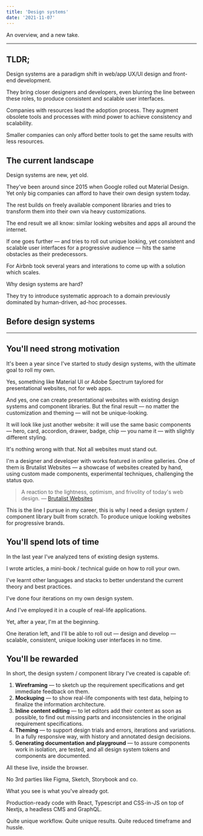 ```yaml
---
title: 'Design systems'
date: '2021-11-07'
---
```


An overview, and a new take.

<!--more-->

---

## TLDR;

Design systems are a paradigm shift in web/app UX/UI design and front-end development.

They bring closer designers and developers, even blurring the line between these roles, to produce consistent and scalable user interfaces.

Companies with resources lead the adoption process. They augment obsolete tools and processes with mind power to achieve consistency and scalability.

Smaller companies can only afford better tools to get the same results with less resources.

## The current landscape

Design systems are new, yet old.

They've been around since 2015 when Google rolled out Material Design.
Yet only big companies can afford to have their own design system today.

The rest builds on freely available component libraries and tries to transform them into their own via heavy customizations.

The end result we all know: similar looking websites and apps all around the internet.

If one goes further &mdash; and tries to roll out unique looking, yet consistent and scalable user interfaces for a progressive audience &mdash; hits the same obstacles as their predecessors.

For Airbnb took several years and interations to come up with a solution which scales.

Why design systems are hard?

They try to introduce systematic approach to a domain previously dominated by human-driven, ad-hoc processes.

## Before design systems

---

## You'll need strong motivation

It's been a year since I've started to study design systems, with the ultimate goal to roll my own.

Yes, something like Material UI or Adobe Spectrum taylored for presentational websites, not for web apps.

And yes, one can create presentational websites with existing design systems and component libraries. But the final result &mdash; no matter the customization and theming &mdash; will not be unique-looking.

It will look like just another website: it will use the same basic components &mdash; hero, card, accordion, drawer, badge, chip &mdash; you name it &mdash; with slightly different styling.

It's nothing wrong with that. Not all websites must stand out.

I'm a designer and developer with works featured in online galleries.
One of them is Brutalist Websites &mdash; a showcase of websites created by hand, using custom made components, experimental techniques, challenging the status quo.

> A reaction to the lightness, optimism, and frivolity of today's web design. &mdash; [Brutalist Websites](https://brutalistwebsites.com/)

This is the line I pursue in my career, this is why I need a design system / component library built from scratch. To produce unique looking websites for progressive brands.

## You'll spend lots of time

In the last year I've analyzed tens of existing design systems.

I wrote articles, a mini-book / technical guide on how to roll your own.

I've learnt other languages and stacks to better understand the current theory and best practices.

I've done four iterations on my own design system.

And I've employed it in a couple of real-life applications.

Yet, after a year, I'm at the beginning.

One iteration left, and I'll be able to roll out &mdash; design and develop &mdash; scalable, consistent, unique looking user interfaces in no time.

## You'll be rewarded

In short, the design system / component library I've created is capable of:

1. **Wireframing** &mdash; to sketch up the requirement specifications and get immediate feedback on them.
2. **Mockuping** &mdash; to show real-life components with test data, helping to finalize the information architecture.
3. **Inline content editing** &mdash; to let editors add their content as soon as possible, to find out missing parts and inconsistencies in the original requirement specifications.
4. **Theming** &mdash; to support design trials and errors, iterations and variations. In a fully responsive way, with history and annotated design decisions.
5. **Generating documentation and playground** &mdash; to assure components work in isolation, are tested, and all design system tokens and components are documented.

All these live, inside the browser.

No 3rd parties like Figma, Sketch, Storybook and co.

What you see is what you've already got.

Production-ready code with React, Typescript and CSS-in-JS on top of Nextjs, a headless CMS and GraphQL.

Quite unique workflow. Quite unique results. Quite reduced timeframe and hussle.
